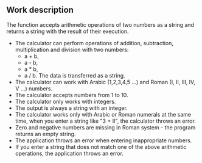 ## Work description
The function accepts arithmetic operations of two numbers as a string and returns a string with the result of their execution.

- The calculator can perform operations of addition, subtraction, multiplication and division with two numbers: 
  - a + b, 
  - a - b, 
  - a * b, 
  - a / b. 
  The data is transferred as a string.
- The calculator can work with Arabic (1,2,3,4,5 ...) and Roman (I, II, III, IV, V ...) numbers.
- The calculator accepts numbers from 1 to 10.
- The calculator only works with integers.
- The output is always a string with an integer.
- The calculator works only with Arabic or Roman numerals at the same time, when you enter a string like "3 + II", the calculator throws an error.
- Zero and negative numbers are missing in Roman system - the program returns an empty string.
- The application throws an error when entering inappropriate numbers.
- If you enter a string that does not match one of the above arithmetic operations, the application throws an error.
